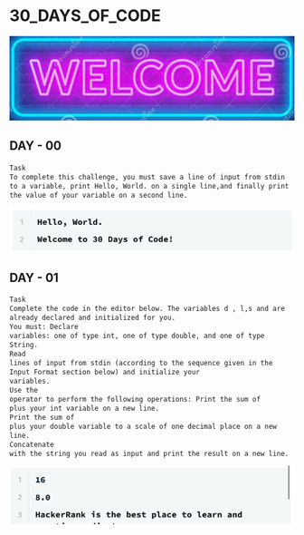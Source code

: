 # 30_DAYS_OF_CODE
![welcome.png](IMAGES/welcome.png)

## DAY - 00
```
Task
To complete this challenge, you must save a line of input from stdin to a variable, print Hello, World. on a single line,and finally print the value of your variable on a second line.
```
![DAY_00.png](IMAGES/DAY_00.png)
## DAY - 01
```
Task
Complete the code in the editor below. The variables d , l,s and are already declared and initialized for you. 
You must: Declare 
variables: one of type int, one of type double, and one of type String.
Read
lines of input from stdin (according to the sequence given in the Input Format section below) and initialize your
variables.
Use the
operator to perform the following operations: Print the sum of 
plus your int variable on a new line.
Print the sum of
plus your double variable to a scale of one decimal place on a new line.
Concatenate
with the string you read as input and print the result on a new line. 
```
![DAY_01.png](IMAGES/DAY_01.png)
